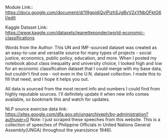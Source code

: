 Module Link::
https://docs.google.com/document/d/1I9gpidjQvlPizhSJgBvV2xYNbOFktG6I/edit

Kaggle Dataset Link:
https://www.kaggle.com/datasets/jeanetteponder/world-economic-classifications

Words from the Author:
This UN and IMF-sourced dataset was created as an easy-to-use and versatile source for many types of projects - social justice, 
economics, public policy, education, and more. When I posted my notebook about 
class inequality and university choice, I looked high and low for an economic classification 
dataset that I could merge with my base data, but couldn't find one - not even in the U.N. 
dataset collection. I made this to fill that need, and I hope it helps you out.

All data is sourced from the most recent info and numbers I could find from highly 
reputable sources. I'll definitely update it when new info comes available, 
so bookmark this and watch for updates.


NLP source exercise data link:
https://sites.google.com/dfa.gov.ph/ungarchiveph/by-administration?authuser=0
Note: I just scraped these speeches from this website. This is a collection of speeches of Philippine Officials 
in United Nations General Assembly(UNGA) throughout the years(since 1946).


